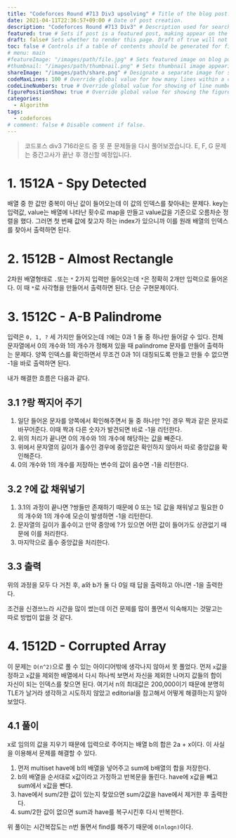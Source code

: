 ```yaml
---
title: "Codeforces Round #713 Div3 upsolving" # Title of the blog post.
date: 2021-04-11T22:36:57+09:00 # Date of post creation.
description: "Codeforces Round #713 Div3" # Description used for search engine.
featured: true # Sets if post is a featured post, making appear on the home page side bar.
draft: false# Sets whether to render this page. Draft of true will not be rendered.
toc: false # Controls if a table of contents should be generated for first-level links automatically.
# menu: main
#featureImage: "/images/path/file.jpg" # Sets featured image on blog post.
#thumbnail: "/images/path/thumbnail.png" # Sets thumbnail image appearing inside card on homepage.
shareImage: "/images/path/share.png" # Designate a separate image for social media sharing.
codeMaxLines: 100 # Override global value for how many lines within a code block before auto-collapsing.
codeLineNumbers: true # Override global value for showing of line numbers within code block.
figurePositionShow: true # Override global value for showing the figure label.
categories:
  - Algorithm
tags:
  - codeforces
# comment: false # Disable comment if false.
---
```


> 코드포스 div3 716라운드 중 못 푼 문제들을 다시 풀어보겠습니다. E, F, G 문제는 중간고사가 끝난 후 갱신할 예정입니다.

# 1. 1512A - Spy Detected

배열 중 한 값만 중복이 아닌 값이 들어오는데 이 값의 인덱스를 찾아내는 문제다. key는 입력값, value는 배열에 나타난 횟수로 map을 만들고 value값을 기준으로 오름차순 정렬을 했다. 그러면 첫 번째 값에 찾고자 하는 index가 있으니까 이를 원래 배열의 인덱스를 찾아서 출력하면 된다.

# 2. 1512B - Almost Rectangle

2차원 배열형태로 `.`또는 `*` 2가지 입력만 들어오는데 `*`은 정확히 2개만 입력으로 들어온다. 이 때 `*`로 사각형을 만들어서 출력하면 된다. 단순 구현문제이다.

# 3. 1512C - A-B Palindrome

입력은 `0, 1, ?` 세 가지만 들어오는데 `?`에는 0과 1 둘 중 하나만 들어갈 수 있다. 전체 문자열에서 0의 개수와 1의 개수가 정해져 있을 때 palindrome 문자를 만들어 출력하는 문제다. 양쪽 인덱스를 확인하면서 무조건 0과 1이 대칭되도록 만들고 만들 수 없으면 -1을 바로 출력하면 된다. 

내가 해결한 흐름은 다음과 같다.

## 3.1 ?랑 짝지어 주기

1. 일단 들어온 문자를 양쪽에서 확인해주면서 둘 중 하나만 ?인 경우 짝과 같은 문자로 바꾸어준다. 이때 짝과 다른 숫자가 발견되면 바로 -1을 리턴한다.
2. 위의 처리가 끝나면 0의 개수와 1의 개수에 해당하는 값을 빼준다.
3. 위에서 문자열의 길이가 홀수인 경우에 중앙값은 확인하지 않아서 따로 중앙값을 확인해준다.
4. 0의 개수와 1의 개수를 저장하는 변수의 값이 음수면 -1을 리턴한다.

## 3.2 ?에 값 채워넣기

1. 3.1의 과정이 끝나면 ?쌍들만 존재하기 때문에 0 또는 1로 값을 채워넣고 필요한 0의 개수와 1의 개수에 모순이 발생하면 -1을 리턴한다.
2. 문자열의 길이가 홀수이고 만약 중앙에 ?가 있으면 어떤 값이 들어가도 상관없기 때문에 이를 처리한다.
3. 마지막으로 홀수 중앙값을 처리한다.

## 3.3 출력

위의 과정을 모두 다 거친 후, a와 b가 둘 다 0일 때 답을 출력하고 아니면 -1을 출력한다.



조건을 신경쓰느라 시간을 많이 썼는데 이건 문제를 많이 풀면서 익숙해지는 것말고는 따로 방법이 없을 것 같다.

# 4. 1512D - Corrupted Array

이 문제는  `O(n^2)`으로 풀 수 있는 아이디어밖에 생각나지 않아서 못 풀었다. 먼저 `x`값을 정하고 `x`값을 제외한 배열에서 다시 하나씩 보면서 자신을 제외한 나머지 값들의 합이 자신이 되는 인덱스를 찾으면 된다. 여기서 n의 최대값은 200,000이기 때문에 분명히 TLE가 날거라 생각하고 시도하지 않았고 editorial을 참고해서 어떻게 해결하는지 알아보았다.

## 4.1 풀이

x로 임의의 값을 지우기 때문에 입력으로 주어지는 배열 b의 합은 2a + x이다. 이 사실을 이용해서 문제를 해결할 수 있다.

1. 먼저 multiset have에 b의 배열을 넣어주고 sum에 b배열의 합을 저장한다.
2. b의 배열을 순서대로 x값이라고 가정하고 반복문을 돌린다. have에 x값을 빼고 sum에서 x값을 뺀다.
3. have에서 sum/2한 값이 있는지 찾았으면 sum/2값을 have에서 제거한 후 출력한다.
4. sum/2한 값이 없으면 sum과 have를 복구시킨후 다시 반복한다.

위 풀이는 시간복잡도는 n번 돌면서 find를 해주기 때문에 `O(nlogn)`이다.